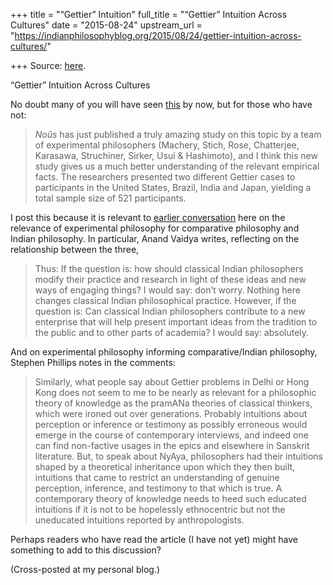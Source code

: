 +++
title = "“Gettier” Intuition"
full_title = "“Gettier” Intuition Across Cultures"
date = "2015-08-24"
upstream_url = "https://indianphilosophyblog.org/2015/08/24/gettier-intuition-across-cultures/"

+++
Source: [here](https://indianphilosophyblog.org/2015/08/24/gettier-intuition-across-cultures/).

“Gettier” Intuition Across Cultures

No doubt many of you will have seen
[this](http://certaindoubts.com/new-study-no-difference-in-gettier-intuition-across-cultures/)
by now, but for those who have not:

> *Noûs* has just published a truly amazing study on this topic by a
> team of experimental philosophers (Machery, Stich, Rose, Chatterjee,
> Karasawa, Struchiner, Sirker, Usui & Hashimoto), and I think this new
> study gives us a much better understanding of the relevant empirical
> facts. The researchers presented two different Gettier cases to
> participants in the United States, Brazil, India and Japan, yielding a
> total sample size of 521 participants.

I post this because it is relevant to [earlier
conversation](http://indianphilosophyblog.org/2015/03/16/philosophy-and-cultural-diversity-a-follow-up-on-keatings-questions/)
here on the relevance of experimental philosophy for comparative
philosophy and Indian philosophy. In particular, Anand Vaidya writes,
reflecting on the relationship between the three,

> Thus: If the question is: how should classical Indian philosophers
> modify their practice and research in light of these ideas and new
> ways of engaging things? I would say: don’t worry. Nothing here
> changes classical Indian philosophical practice. However, if the
> question is: Can classical Indian philosophers contribute to a new
> enterprise that will help present important ideas from the tradition
> to the public and to other parts of academia? I would say: absolutely.

And on experimental philosophy informing comparative/Indian philosophy,
Stephen Phillips notes in the comments:

> Similarly, what people say about Gettier problems in Delhi or Hong
> Kong does not seem to me to be nearly as relevant for a philosophic
> theory of knowledge as the pramANa theories of classical thinkers,
> which were ironed out over generations. Probably intuitions about
> perception or inference or testimony as possibly erroneous would
> emerge in the course of contemporary interviews, and indeed one can
> find non-factive usages in the epics and elsewhere in Sanskrit
> literature. But, to speak about NyAya, philosophers had their
> intuitions shaped by a theoretical inheritance upon which they then
> built, intuitions that came to restrict an understanding of genuine
> perception, inference, and testimony to that which is true. A
> contemporary theory of knowledge needs to heed such educated
> intuitions if it is not to be hopelessly ethnocentric but not the
> uneducated intuitions reported by anthropologists.

Perhaps readers who have read the article (I have not yet) might have
something to add to this discussion?

(Cross-posted at my personal blog.)
